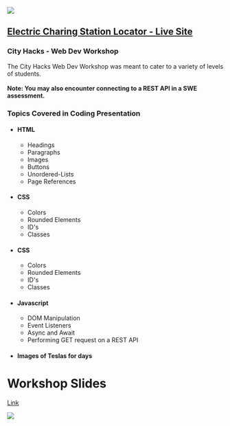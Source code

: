 <img src="https://challengepost-s3-challengepost.netdna-ssl.com/photos/production/challenge_photos/001/859/590/datas/full_width.png"></img>
<a href="https://losriosacm.github.io/WebDev_Workshop/index.html"><h2>Electric Charing Station Locator - Live Site</h2></a>

<h3>City Hacks - Web Dev Workshop</h3>
<p> 
  The City Hacks Web Dev Workshop was meant to cater to a variety of levels of students.
  <br></br>
  <strong>Note: You may also encounter connecting to a REST API in a SWE assessment.</strong>
</p>
  <h3>Topics Covered in Coding Presentation</h3>
 <ul>
    <li> 
      <h4>HTML</h4>
      <ul>
        <li>Headings</li>
        <li>Paragraphs</li>
        <li>Images</li>
        <li>Buttons</li>
        <li>Unordered-Lists</li>
        <li>Page References</li>
      </ul>
    </li>
    <li>
      <h4>CSS</h4>
      <ul>
        <li>Colors</li>
        <li>Rounded Elements</li>
        <li>ID's</li>
        <li>Classes</li>
      </ul>
     </li>
     <li>
      <h4>CSS</h4>
      <ul>
        <li>Colors</li>
        <li>Rounded Elements</li>
        <li>ID's</li>
        <li>Classes</li>
      </ul>
     </li>
    <li>
      <h4>Javascript</h4>
      <ul>
        <li>DOM Manipulation</li>
        <li>Event Listeners</li>
        <li>Async and Await</li>
        <li>Performing GET request on a REST API</li>
      </ul>
     </li>
     <li>
      <h4>Images of Teslas for days</h4>
     </li>      
  </ul>  
 
 <h1> Workshop Slides</h1>
 <a href="https://docs.google.com/presentation/d/1QbANQwK43gqrPJq_KPSvXgg_Bp5rmUSewywJ7hyw-K0/edit?usp=sharing">
  <p>Link</p>
   <img src="https://user-images.githubusercontent.com/64764518/159982871-375ab884-597b-4c99-bfe3-a647f2075c5c.png">
 </a>


 
